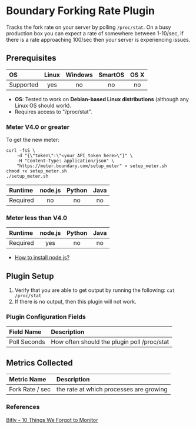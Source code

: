 # Boundary Forking Rate Plugin

Tracks the fork rate on your server by polling `/proc/stat`. On a busy production box you can expect a rate of somewhere between 1-10/sec, if there is a rate approaching 100/sec then your server is experiencing issues.

## Prerequisites

| OS        | Linux | Windows | SmartOS | OS X |
|:----------|:-----:|:-------:|:-------:|:----:|
| Supported | yes   | no      | no      | no   |

- **OS**: Tested to work on **Debian-based Linux distributions** (although any Linux OS should work).
- Requires access to "/proc/stat".

### **Meter V4.0 or greater**

To get the new meter:

    curl -fsS \
        -d "{\"token\":\"<your API token here>\"}" \
        -H "Content-Type: application/json" \
        "https://meter.boundary.com/setup_meter" > setup_meter.sh
    chmod +x setup_meter.sh
    ./setup_meter.sh

| Runtime  | node.js | Python | Java |
|:---------|:-------:|:------:|:----:|
| Required | no      | no     | no   |

### Meter less than V4.0

| Runtime  | node.js | Python | Java |
|:---------|:-------:|:------:|:----:|
| Required | yes     | no     | no   |

- [How to install node.js?](https://help.boundary.com/hc/articles/202360701)

## Plugin Setup
1. Verify that you are able to get output by running the following: `cat /proc/stat`
2. If there is no output, then this plugin will not work.

### Plugin Configuration Fields
|Field Name  |Description                                |
|:-----------|:------------------------------------------|
|Poll Seconds|How often should the plugin poll /proc/stat|

## Metrics Collected
|Metric Name    |Description                            |
|:--------------|:--------------------------------------|
|Fork Rate / sec|the rate at which processes are growing|

### References
[Bitly - 10 Things We Forgot to Monitor](http://word.bitly.com/post/74839060954/ten-things-to-monitor)
